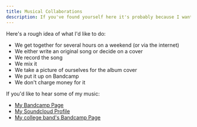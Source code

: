 ```yaml
---
title: Musical Collaborations
description: If you've found yourself here it's probably because I want to collaborate with you on a song!
---
```


Here's a rough idea of what I'd like to do:

- We get together for several hours on a weekend (or via the internet)
- We either write an original song or decide on a cover
- We record the song
- We mix it
- We take a picture of ourselves for the album cover
- We put it up on Bandcamp
- We don't charge money for it

If you'd like to hear some of my music:

- [My Bandcamp Page](https://spilth.bandcamp.com/)
- [My Soundcloud Profile](https://soundcloud.com/spilth)
- [My college band's Bandcamp Page](https://thelaundryroom.bandcamp.com/)
